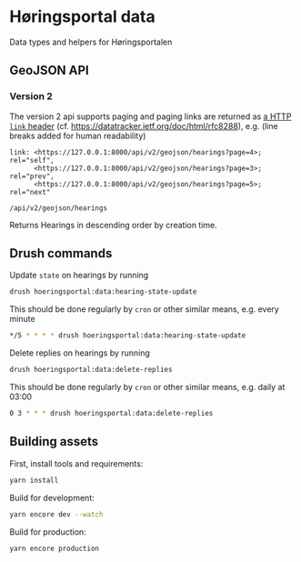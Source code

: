 # Høringsportal data

Data types and helpers for Høringsportalen

## GeoJSON API

### Version 2

The version 2 api supports paging and paging links are returned as [a HTTP
`link` header](https://developer.mozilla.org/en-US/docs/Web/HTTP/Headers/Link)
(cf. <https://datatracker.ietf.org/doc/html/rfc8288>), e.g. (line breaks added
for human readability)

```http
link: <https://127.0.0.1:8000/api/v2/geojson/hearings?page=4>; rel="self",
      <https://127.0.0.1:8000/api/v2/geojson/hearings?page=3>; rel="prev",
      <https://127.0.0.1:8000/api/v2/geojson/hearings?page=5>; rel="next"
```

`/api/v2/geojson/hearings`

Returns Hearings in descending order by creation time.

## Drush commands

Update `state` on hearings by running

```sh
drush hoeringsportal:data:hearing-state-update
```

This should be done regularly by `cron` or other similar means,
e.g. every minute

```sh
*/5 * * * * drush hoeringsportal:data:hearing-state-update
```

Delete replies on hearings by running

```sh
drush hoeringsportal:data:delete-replies
```

This should be done regularly by `cron` or other similar means,
e.g. daily at 03:00

```sh
0 3 * * * drush hoeringsportal:data:delete-replies
```

## Building assets

First, install tools and requirements:

```sh
yarn install
```

Build for development:

```sh
yarn encore dev --watch
```

Build for production:

```sh
yarn encore production
```
